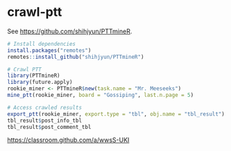 # crawl-ptt

See <https://github.com/shihjyun/PTTmineR>.

```r
# Install dependencies
install.packages("remotes")
remotes::install_github("shihjyun/PTTmineR")

# Crawl PTT
library(PTTmineR)
library(future.apply)
rookie_miner <- PTTmineR$new(task.name = "Mr. Meeseeks")
mine_ptt(rookie_miner, board = "Gossiping", last.n.page = 5)

# Access crawled results
export_ptt(rookie_miner, export.type = "tbl", obj.name = "tbl_result")
tbl_result$post_info_tbl
tbl_result$post_comment_tbl
```

https://classroom.github.com/a/wwsS-UKI
